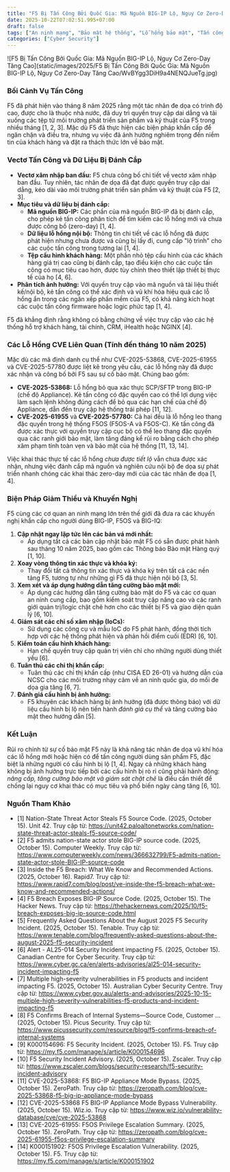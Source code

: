 ```yaml
---
title: "F5 Bị Tấn Công Bởi Quốc Gia: Mã Nguồn BIG-IP Lộ, Nguy Cơ Zero-Day Tăng Cao"
date: 2025-10-22T07:02:51.995+07:00
draft: false
tags: ["An ninh mạng", "Bảo mật hệ thống", "Lỗ hổng bảo mật", "Tấn công mạng", "Phòng thủ mạng", "Quản lý rủi ro", "Giám sát bảo mật", "Threat Intelligence", "Endpoint Security", "Firewall"]
categories: ["Cyber Security"]
---
```


![F5 Bị Tấn Công Bởi Quốc Gia: Mã Nguồn BIG-IP Lộ, Nguy Cơ Zero-Day Tăng Cao](static/images/2025/F5 Bị Tấn Công Bởi Quốc Gia: Mã Nguồn BIG-IP Lộ, Nguy Cơ Zero-Day Tăng Cao/WvBYgg3DiH9a4NENQJueTg.jpg)

### Bối Cảnh Vụ Tấn Công

F5 đã phát hiện vào tháng 8 năm 2025 rằng một tác nhân đe dọa có trình độ cao, được cho là thuộc nhà nước, đã duy trì quyền truy cập dai dẳng và tải xuống các tệp từ môi trường phát triển sản phẩm và kỹ thuật của F5 trong nhiều tháng [1, 2, 3]. Mặc dù F5 đã thực hiện các biện pháp khẩn cấp để ngăn chặn và điều tra, nhưng vụ việc đã ảnh hưởng nghiêm trọng đến niềm tin của khách hàng và đặt ra thách thức lớn về bảo mật.

### Vectơ Tấn Công và Dữ Liệu Bị Đánh Cắp

*   **Vectơ xâm nhập ban đầu:** F5 chưa công bố chi tiết về vectơ xâm nhập ban đầu. Tuy nhiên, tác nhân đe dọa đã đạt được quyền truy cập dai dẳng, kéo dài vào môi trường phát triển sản phẩm và kỹ thuật của F5 [2, 3].
*   **Mục tiêu và dữ liệu bị đánh cắp:**
    *   **Mã nguồn BIG-IP:** Các phần của mã nguồn BIG-IP đã bị đánh cắp, cho phép kẻ tấn công phân tích để tìm kiếm các lỗ hổng mới và chưa được công bố (zero-day) [1, 4].
    *   **Dữ liệu lỗ hổng nội bộ:** Thông tin chi tiết về các lỗ hổng đã được phát hiện nhưng chưa được vá cũng bị lấy đi, cung cấp "lộ trình" cho các cuộc tấn công trong tương lai [1, 4].
    *   **Tệp cấu hình khách hàng:** Một phần nhỏ tệp cấu hình của các khách hàng giá trị cao cũng bị đánh cắp, tạo điều kiện cho các cuộc tấn công có mục tiêu cao hơn, được tùy chỉnh theo thiết lập thiết bị thực tế của họ [4, 6].
*   **Phân tích ảnh hưởng:** Với quyền truy cập vào mã nguồn và tài liệu thiết kế/nội bộ, kẻ tấn công có thể xác định và vũ khí hóa hiệu quả các lỗ hổng ẩn trong các ngăn xếp phần mềm của F5, có khả năng kích hoạt các cuộc tấn công firmware hoặc logic phức tạp [1, 4].

F5 đã khẳng định rằng không có bằng chứng về việc truy cập vào các hệ thống hỗ trợ khách hàng, tài chính, CRM, iHealth hoặc NGINX [4].

### Các Lỗ Hổng CVE Liên Quan (Tính đến tháng 10 năm 2025)

Mặc dù các mã định danh cụ thể như CVE-2025-53868, CVE-2025-61955 và CVE-2025-57780 được liệt kê trong yêu cầu, các lỗ hổng này đã được xác nhận và công bố bởi F5 sau sự cố bảo mật. Chúng bao gồm:

*   **CVE-2025-53868:** Lỗ hổng bỏ qua xác thực SCP/SFTP trong BIG-IP (chế độ Appliance). Kẻ tấn công có đặc quyền cao có thể lợi dụng việc làm sạch lệnh không đúng cách để bỏ qua các hạn chế của chế độ Appliance, dẫn đến truy cập hệ thống trái phép [11, 12].
*   **CVE-2025-61955** và **CVE-2025-57780:** Cả hai đều là lỗ hổng leo thang đặc quyền trong hệ thống F5OS (F5OS-A và F5OS-C). Kẻ tấn công đã được xác thực với quyền truy cập cục bộ có thể leo thang đặc quyền qua các ranh giới bảo mật, làm tăng đáng kể rủi ro bằng cách cho phép xâm phạm tính toàn vẹn và bảo mật của hệ thống [11, 13, 14].

Việc khai thác thực tế các lỗ hổng *chưa được tiết lộ* vẫn chưa được xác nhận, nhưng việc đánh cắp mã nguồn và nghiên cứu nội bộ đe dọa sự phát triển nhanh chóng các khai thác zero-day mới của các tác nhân đe dọa [1, 4].

### Biện Pháp Giảm Thiểu và Khuyến Nghị

F5 cùng các cơ quan an ninh mạng lớn trên thế giới đã đưa ra các khuyến nghị khẩn cấp cho người dùng BIG-IP, F5OS và BIG-IQ:

1.  **Cập nhật ngay lập tức lên các bản vá mới nhất:**
    *   Áp dụng tất cả các bản cập nhật bảo mật F5 có sẵn được phát hành sau tháng 10 năm 2025, bao gồm các Thông báo Bảo mật Hàng quý [1, 10].
2.  **Xoay vòng thông tin xác thực và khóa ký:**
    *   Thay đổi tất cả thông tin xác thực và khóa ký trên tất cả các nền tảng F5, tương tự như những gì F5 đã thực hiện nội bộ [3, 5].
3.  **Xem xét và áp dụng hướng dẫn tăng cường bảo mật mới:**
    *   Áp dụng các hướng dẫn tăng cường bảo mật do F5 và các cơ quan an ninh cung cấp, bao gồm kiểm soát truy cập nâng cao và các ranh giới quản trị/logic chặt chẽ hơn cho các thiết bị F5 và giao diện quản lý [6, 10].
4.  **Giám sát các chỉ số xâm nhập (IoCs):**
    *   Sử dụng các công cụ và mẫu IoC do F5 phát hành, đồng thời tích hợp với các hệ thống phát hiện và phản hồi điểm cuối (EDR) [6, 10].
5.  **Kiểm toán cấu hình khách hàng:**
    *   Hạn chế quyền truy cập quản trị viên chỉ cho những người dùng thiết yếu [6].
6.  **Tuân thủ các chỉ thị khẩn cấp:**
    *   Tuân thủ các chỉ thị khẩn cấp (như CISA ED 26-01) và hướng dẫn của NCSC cho các môi trường nhạy cảm về an ninh quốc gia, do mối đe dọa gia tăng [6, 7].
7.  **Đánh giá cấu hình bị ảnh hưởng:**
    *   F5 khuyên các khách hàng bị ảnh hưởng (đã được thông báo) với dữ liệu cấu hình bị lộ nên tiến hành *đánh giá cụ thể* và tăng cường bảo mật theo hướng dẫn [5].

### Kết Luận

Rủi ro chính từ sự cố bảo mật F5 này là khả năng tác nhân đe dọa vũ khí hóa các lỗ hổng mới hoặc hiện có để tấn công người dùng sản phẩm F5, đặc biệt là những người có cấu hình bị lộ [1, 4]. Ngay cả những khách hàng không bị ảnh hưởng trực tiếp bởi các cấu hình bị rò rỉ cũng phải hành động: *nâng cấp, tăng cường bảo mật và giám sát chặt chẽ* là điều cần thiết để chống lại nguy cơ khai thác có mục tiêu và phổ biến ngày càng tăng [6, 10].

### Nguồn Tham Khảo

*   [1] Nation-State Threat Actor Steals F5 Source Code. (2025, October 15). Unit 42. Truy cập từ: https://unit42.paloaltonetworks.com/nation-state-threat-actor-steals-f5-source-code/
*   [2] F5 admits nation-state actor stole BIG-IP source code. (2025, October 15). Computer Weekly. Truy cập từ: https://www.computerweekly.com/news/366632799/F5-admits-nation-state-actor-stole-BIG-IP-source-code
*   [3] Inside the F5 Breach: What We Know and Recommended Actions. (2025, October 16). Rapid7. Truy cập từ: https://www.rapid7.com/blog/post/ve-inside-the-f5-breach-what-we-know-and-recommended-actions/
*   [4] F5 Breach Exposes BIG-IP Source Code. (2025, October 15). The Hacker News. Truy cập từ: https://thehackernews.com/2025/10/f5-breach-exposes-big-ip-source-code.html
*   [5] Frequently Asked Questions About the August 2025 F5 Security Incident. (2025, October 15). Tenable. Truy cập từ: https://www.tenable.com/blog/frequently-asked-questions-about-the-august-2025-f5-security-incident
*   [6] Alert - AL25-014 Security Incident impacting F5. (2025, October 15). Canadian Centre for Cyber Security. Truy cập từ: https://www.cyber.gc.ca/en/alerts-advisories/al25-014-security-incident-impacting-f5
*   [7] Multiple high-severity vulnerabilities in F5 products and incident impacting F5. (2025, October 15). Australian Cyber Security Centre. Truy cập từ: https://www.cyber.gov.au/alerts-and-advisories/2025-10-15-multiple-high-severity-vulnerabilities-f5-products-and-incident-impacting-f5
*   [8] F5 Confirms Breach of Internal Systems—Source Code, Customer ... (2025, October 15). Picus Security. Truy cập từ: https://www.picussecurity.com/resource/blog/f5-confirms-breach-of-internal-systems
*   [9] K000154696: F5 Security Incident. (2025, October 15). F5. Truy cập từ: https://my.f5.com/manage/s/article/K000154696
*   [10] F5 Security Incident Advisory. (2025, October 15). Zscaler. Truy cập từ: https://www.zscaler.com/blogs/security-research/f5-security-incident-advisory
*   [11] CVE-2025-53868: F5 BIG-IP Appliance Mode Bypass. (2025, October 15). ZeroPath. Truy cập từ: https://zeropath.com/blog/cve-2025-53868-f5-big-ip-appliance-mode-bypass
*   [12] CVE-2025-53868 F5 BIG-IP Appliance Mode Bypass Vulnerability. (2025, October 15). Wiz.io. Truy cập từ: https://www.wiz.io/vulnerability-database/cve/cve-2025-53868
*   [13] CVE-2025-61955: F5OS Privilege Escalation Summary. (2025, October 15). ZeroPath. Truy cập từ: https://zeropath.com/blog/cve-2025-61955-f5os-privilege-escalation-summary
*   [14] K000151902: F5OS Privilege Escalation Vulnerability. (2025, October 15). F5. Truy cập từ: https://my.f5.com/manage/s/article/K000151902
